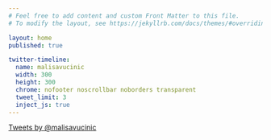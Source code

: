 ```yaml
---
# Feel free to add content and custom Front Matter to this file.
# To modify the layout, see https://jekyllrb.com/docs/themes/#overriding-theme-defaults

layout: home
published: true

twitter-timeline:
  name: malisavucinic
  width: 300
  height: 300
  chrome: nofooter noscrollbar noborders transparent
  tweet_limit: 3
  inject_js: true
---
```


<a class="twitter-timeline"
   href="https://twitter.com/malisavucinic"
   data-width="300"
   data-height="300"
   data-chrome="nofooter noscrollbar noborders transparent"
   data-tweet-limit="3">Tweets by @malisavucinic</a>
<script async src="https://platform.twitter.com/widgets.js" charset="utf-8"></script>

